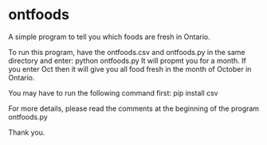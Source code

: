 # ontfoods
A simple program to tell you which foods are fresh in Ontario.

To run this program, have the ontfoods.csv and ontfoods.py in the same directory and enter: python ontfoods.py
It will propmt you for a month. If you enter Oct then it will give you all food fresh in the month of October in Ontario.

You may have to run the following command first: pip install csv

For more details, please read the comments at the beginning of the program ontfoods.py

Thank you.
